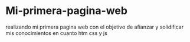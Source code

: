 # Mi-primera-pagina-web
realizando mi primera pagina web con el objetivo de afianzar y solidificar mis conocimientos en cuanto htm css y js
